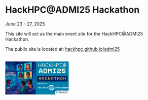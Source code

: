 # HackHPC@ADMI25 Hackathon
June 23 - 27, 2025 

This site will act as the main event site for the HackHPC@ADMI25 Hackathon.

The public site is located at: [hackhpc.github.io/admi25](hackhpc.github.io/admi25)
<br>
<br>

<img src="photos/branding/PrimaryHeader-SEO-withtext-sponsors-1200x628.png" width="200">
